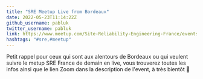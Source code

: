 ```yaml
---
title: "SRE Meetup Live from Bordeaux"
date: 2022-05-23T11:14:22Z
github_username: pabluk
twitter_username: pabluk
link: https://www.meetup.com/Site-Reliability-Engineering-France/events/285345167/
hashtags: "#sre,#meetup"
---
```

Petit rappel pour ceux qui sont aux alentours de Bordeaux ou qui veulent suivre le metup SRE France de demain en live, vous trouverez toutes les infos ainsi que le lien Zoom dans la description de l'event, à très bientôt 👋

